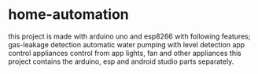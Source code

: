 # home-automation
this project is made with arduino uno and esp8266 with following features; 
gas-leakage detection 
automatic water pumping with level detection 
app control 
appliances control from app 
lights, fan and other appliances
this project contains the arduino, esp and android studio parts separately. 